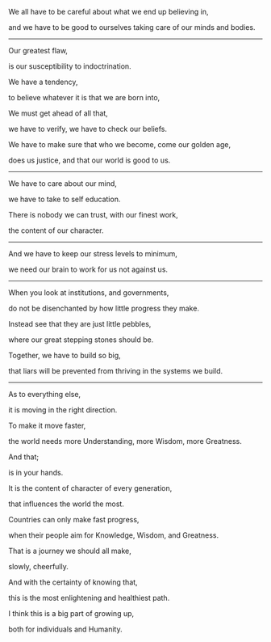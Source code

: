 We all have to be careful about what we end up believing in,

and we have to be good to ourselves taking care of our minds and bodies.

---

Our greatest flaw,

is our susceptibility to indoctrination.

We have a tendency,

to believe whatever it is that we are born into,

We must get ahead of all that,

we have to verify, we have to check our beliefs.

We have to make sure that who we become, come our golden age,

does us justice, and that our world is good to us.

---

We have to care about our mind,

we have to take to self education.

There is nobody we can trust, with our finest work,

the content of our character.

---

And we have to keep our stress levels to minimum,

we need our brain to work for us not against us.

---

When you look at institutions, and governments,

do not be disenchanted by how little progress they make.

Instead see that they are just little pebbles,

where our great stepping stones should be.

Together, we have to build so big,

that liars will be prevented from thriving in the systems we build.

---

As to everything else,

it is moving in the right direction.

To make it move faster,

the world needs more Understanding, more Wisdom, more Greatness.

And that;

is in your hands.

It is the content of character of every generation,

that influences the world the most.

Countries can only make fast progress,

when their people aim for Knowledge, Wisdom, and Greatness.

That is a journey we should all make,

slowly, cheerfully.

And with the certainty of knowing that,

this is the most enlightening and healthiest path.

I think this is a big part of growing up,

both for individuals and Humanity.
